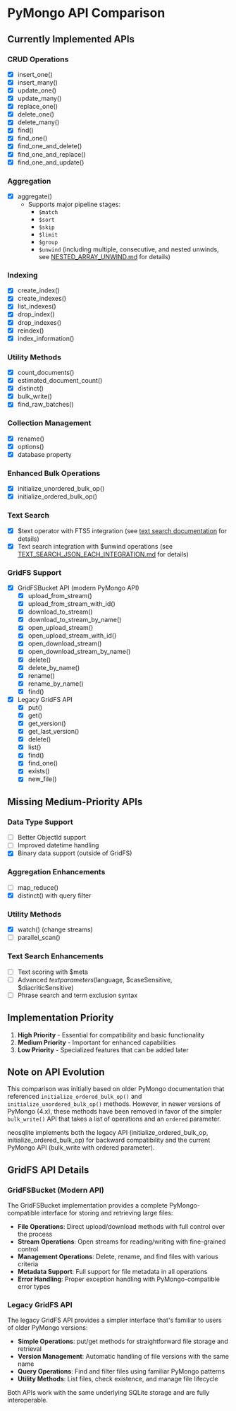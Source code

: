 # PyMongo API Comparison

## Currently Implemented APIs

### CRUD Operations
- [x] insert_one()
- [x] insert_many()
- [x] update_one()
- [x] update_many()
- [x] replace_one()
- [x] delete_one()
- [x] delete_many()
- [x] find()
- [x] find_one()
- [x] find_one_and_delete()
- [x] find_one_and_replace()
- [x] find_one_and_update()

### Aggregation
- [x] aggregate()
  - Supports major pipeline stages:
    - `$match`
    - `$sort`
    - `$skip`
    - `$limit`
    - `$group`
    - `$unwind` (including multiple, consecutive, and nested unwinds, see [NESTED_ARRAY_UNWIND.md](NESTED_ARRAY_UNWIND.md) for details)

### Indexing
- [x] create_index()
- [x] create_indexes()
- [x] list_indexes()
- [x] drop_index()
- [x] drop_indexes()
- [x] reindex()
- [x] index_information()

### Utility Methods
- [x] count_documents()
- [x] estimated_document_count()
- [x] distinct()
- [x] bulk_write()
- [x] find_raw_batches()

### Collection Management
- [x] rename()
- [x] options()
- [x] database property

### Enhanced Bulk Operations
- [x] initialize_unordered_bulk_op()
- [x] initialize_ordered_bulk_op()

### Text Search
- [x] $text operator with FTS5 integration (see [text search documentation](TEXT_SEARCH.md) for details)
- [x] Text search integration with $unwind operations (see [TEXT_SEARCH_JSON_EACH_INTEGRATION.md](TEXT_SEARCH_JSON_EACH_INTEGRATION.md) for details)

### GridFS Support
- [x] GridFSBucket API (modern PyMongo API)
  - [x] upload_from_stream()
  - [x] upload_from_stream_with_id()
  - [x] download_to_stream()
  - [x] download_to_stream_by_name()
  - [x] open_upload_stream()
  - [x] open_upload_stream_with_id()
  - [x] open_download_stream()
  - [x] open_download_stream_by_name()
  - [x] delete()
  - [x] delete_by_name()
  - [x] rename()
  - [x] rename_by_name()
  - [x] find()
- [x] Legacy GridFS API
  - [x] put()
  - [x] get()
  - [x] get_version()
  - [x] get_last_version()
  - [x] delete()
  - [x] list()
  - [x] find()
  - [x] find_one()
  - [x] exists()
  - [x] new_file()

## Missing Medium-Priority APIs

### Data Type Support
- [ ] Better ObjectId support
- [ ] Improved datetime handling
- [x] Binary data support (outside of GridFS)

### Aggregation Enhancements
- [ ] map_reduce()
- [x] distinct() with query filter

### Utility Methods
- [x] watch() (change streams)
- [ ] parallel_scan()

### Text Search Enhancements
- [ ] Text scoring with $meta
- [ ] Advanced $text parameters ($language, $caseSensitive, $diacriticSensitive)
- [ ] Phrase search and term exclusion syntax

## Implementation Priority

1. **High Priority** - Essential for compatibility and basic functionality
2. **Medium Priority** - Important for enhanced capabilities
3. **Low Priority** - Specialized features that can be added later

## Note on API Evolution

This comparison was initially based on older PyMongo documentation that referenced `initialize_ordered_bulk_op()` and `initialize_unordered_bulk_op()` methods. However, in newer versions of PyMongo (4.x), these methods have been removed in favor of the simpler `bulk_write()` API that takes a list of operations and an `ordered` parameter.

neosqlite implements both the legacy API (initialize_ordered_bulk_op, initialize_ordered_bulk_op) for backward compatibility and the current PyMongo API (bulk_write with ordered parameter).

## GridFS API Details

### GridFSBucket (Modern API)
The GridFSBucket implementation provides a complete PyMongo-compatible interface for storing and retrieving large files:

- **File Operations**: Direct upload/download methods with full control over the process
- **Stream Operations**: Open streams for reading/writing with fine-grained control
- **Management Operations**: Delete, rename, and find files with various criteria
- **Metadata Support**: Full support for file metadata in all operations
- **Error Handling**: Proper exception handling with PyMongo-compatible error types

### Legacy GridFS API
The legacy GridFS API provides a simpler interface that's familiar to users of older PyMongo versions:

- **Simple Operations**: put/get methods for straightforward file storage and retrieval
- **Version Management**: Automatic handling of file versions with the same name
- **Query Operations**: Find and filter files using familiar PyMongo patterns
- **Utility Methods**: List files, check existence, and manage file lifecycle

Both APIs work with the same underlying SQLite storage and are fully interoperable.

